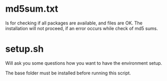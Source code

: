 md5sum.txt
==========
Is for checking if all packages are available, and files are OK.
The installation will not proceed, if an error occurs while check of md5 sums.

setup.sh
========
Will ask you some questions how you want to have the environment setup.

The base folder must be installed before running this script.
